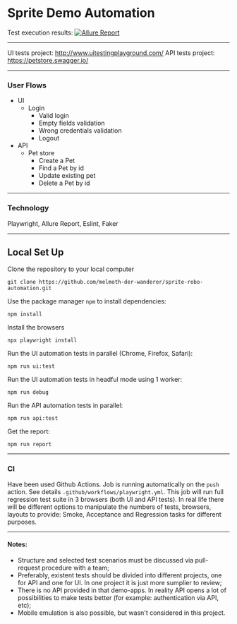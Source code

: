 # Sprite Demo Automation
Test execution results: [![Allure Report](https://img.shields.io/badge/Allure%20Report-deployed-yellowgreen)](https://melmoth-der-wanderer.github.io/sprite-robo-automation/)

---
UI tests project: http://www.uitestingplayground.com/
API tests project: https://petstore.swagger.io/

---

### User Flows
* UI
    * Login
        * Valid login
        * Empty fields validation
        * Wrong credentials validation
        * Logout
* API
    * Pet store
        * Create a Pet
        * Find a Pet by id
        * Update existing pet
        * Delete a Pet by id

---

### Technology
Playwright, Allure Report, Eslint, Faker

---

## Local Set Up

Clone the repository to your local computer
```
git clone https://github.com/melmoth-der-wanderer/sprite-robo-automation.git
```

Use the package manager `npm` to install dependencies:
```
npm install
```

Install the browsers
```
npx playwright install
```

Run the UI automation tests in parallel (Chrome, Firefox, Safari):
```
npm run ui:test
```

Run the UI automation tests in headful mode using 1 worker:
```
npm run debug
```

Run the API automation tests in parallel:
```
npm run api:test
```

Get the report:
```
npm run report
```

---

### CI
Have been used Github Actions. Job is running automatically on the `push` action. See details `.github/workflows/playwright.yml`. This job will run full regression test suite in 3 browsers (both UI and API tests). In real life there will be different options to manipulate the numbers of tests, browsers, layouts to provide: Smoke, Acceptance and Regression tasks for different purposes.

---

#### Notes:

- Structure and selected test scenarios must be discussed via pull-request procedure with a team;
- Preferably, existent tests should be divided into different projects, one for API and one for UI. In one project it is just more sumplier to review;
- There is no API provided in that demo-apps. In reality API opens a lot of possibilities to make tests better (for example: authentication via API, etc);
- Mobile emulation is also possible, but wasn't considered in this project.